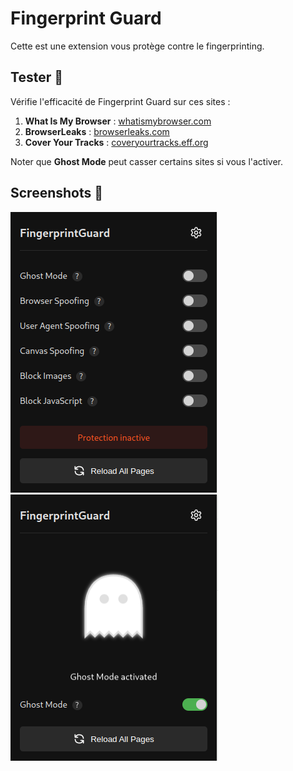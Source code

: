 # Fingerprint Guard

Cette est une extension vous protège contre le fingerprinting.

## Tester 🧪

Vérifie l'efficacité de Fingerprint Guard sur ces sites :

1. **What Is My Browser** : [whatismybrowser.com](https://www.whatismybrowser.com)
2. **BrowserLeaks** : [browserleaks.com](https://browserleaks.com)
3. **Cover Your Tracks** : [coveryourtracks.eff.org](https://coveryourtracks.eff.org)

Noter que **Ghost Mode** peut casser certains sites si vous l'activer.

## Screenshots 📸

![Fingerprint Guard](./FingerprintGuard.png)
<br>
![Ghost Mode](./ghostMode.png)
